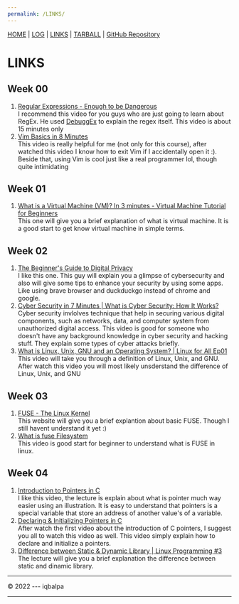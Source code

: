 ```yaml
---
permalink: /LINKS/
---
```


[HOME](index.md) | [LOG](TXT/mylog.txt) | [LINKS](.) | [TARBALL](https://os.vlsm.org/Log/iqbalpa.tar.bz2.txt) | [GitHub Repository](https://github.com/iqbalpa/os222/)


# LINKS

## Week 00
1. [Regular Expressions - Enough to be Dangerous](https://youtu.be/bgBWp9EIlMM)<br>
I recommend this video for you guys who are just going to learn about RegEx. He used [DebuggEx](www.debuggex.com) to explain the regex itself. This video is about 15 minutes only
2. [Vim Basics in 8 Minutes](https://youtu.be/ggSyF1SVFr4)<br>
This video is really helpful for me (not only for this course), after watched this video I know how to exit Vim if I accidentally open it :). Beside that, using Vim is cool just like a real programmer lol, though quite intimidating

## Week 01
1. [What is a Virtual Machine (VM)? In 3 minutes - Virtual Machine Tutorial for Beginners](https://youtu.be/ylVCjl4SwVo)<br>
This one will give you a brief explanation of what is virtual machine. It is a good start to get know virtual machine in simple terms.

## Week 02
1. [The Beginner's Guide to Digital Privacy](https://youtu.be/u8_9AQYLSbo)<br>
I like this one. This guy will explain you a glimpse of cybersecurity and also will give some tips to enhance your security by using some apps. Like using brave browser and duckduckgo instead of chrome and google.
2. [Cyber Security in 7 Minutes | What is Cyber Security: How It Works?](https://youtu.be/inWWhr5tnEA)<br>
Cyber security invlolves technique that help in securing various digital components, such as networks, data, and computer system from unauthorized digital access. This video is good for someone who doesn't have any background knowledge in cyber security and hacking stuff. They explain some types of cyber attacks briefly.
3. [What is Linux, Unix, GNU and an Operating System? | Linux for All Ep01](https://youtu.be/-ArHFTZampy)<br>
This video will take you through a definition of Linux, Unix, and GNU. After watch this video you will most likely unsderstand the difference of Linux, Unix, and GNU

## Week 03
1. [FUSE - The Linux Kernel](https://www.kernel.org/doc/html/latest/filesystems/fuse.html)<br>
This website will give you a brief explantion about basic FUSE. Though I still havent understand it yet :)
2. [What is fuse Filesystem](https://youtu.be/JE2_hzzZrCM)<br>
This video is good start for beginner to understand what is FUSE in linux. 

## Week 04
1. [Introduction to Pointers in C](https://www.youtube.com/watch?v=f2i0CnUOniA&ab_channel=NesoAcademy)<br>
I like this video, the lecture is explain about what is pointer much way easier using an illustration. It is easy to understand that pointers is a special variable that store an address of another value's of a variable.
2. [Declaring & Initializing Pointers in C](https://www.youtube.com/watch?v=b3G9RjG4l2s&ab_channel=NesoAcademy)<br>
After watch the first video about the introduction of C pointers, I suggest you all to watch this video as well. This video simply explain how to declare and initialize a pointers.
3. [Difference between Static & Dynamic Library | Linux Programming #3](https://youtu.be/Re5Z607jA0A)<br>
The lecture will give you a brief explanation the difference between static and dinamic library.


<hr>
© 2022 --- iqbalpa
<hr>
